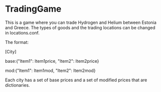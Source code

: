 # TradingGame

This is a game where you can trade Hydrogen and Helium between Estonia and Greece.
The types of goods and the trading locations can be changed in locations.conf.

The format:

[City]

base:{"Item1": Item1price, "Item2": Item2price}

mod:{"Item1": Item1mod, "Item2": Item2mod}

Each city has a set of base prices and a set of modified prices that are dictionaries.